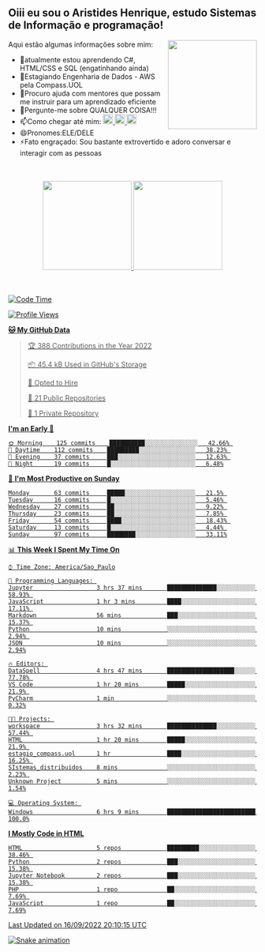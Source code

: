 ## Oiii eu sou o Aristides Henrique, estudo Sistemas de Informação e programação!

<div >
Aqui estão algumas informações sobre mim:<img align="right" height="180em" src="https://user-images.githubusercontent.com/97318481/177042589-45d62122-82a9-4a32-b3a7-87b322825b2f.png">
</div>

- 🌱atualmente estou aprendendo C#, HTML/CSS e SQL (engatinhando ainda)
- 👯Estagiando Engenharia de Dados - AWS pela Compass.UOL
- 🤔Procuro ajuda com mentores que possam me instruir para um aprendizado eficiente
- 💬Pergunte-me sobre QUALQUER COISA!!!
- 📫Como chegar até mim:
  <a href="https://www.instagram.com/aryhenry/" target="_blank">
  <img src="https://img.shields.io/badge/-Instagram-%23E4405F?style=for-the-badge&logo=instagram&logoColor=black" height="20px">
  </a>
  <a href="https://www.linkedin.com/in/aristides-henrique/" target="_blank">
  <img src="https://img.shields.io/badge/-LinkedIn-%230077B5?style=for-the-badge&logo=linkedin&logoColor=black" height="20px">
  </a> 
  <a href="mailto:arihenriqueuna@gmail.com">
  <img src="https://img.shields.io/badge/-Gmail-%23333?style=for-the-badge&logo=gmail&logoColor=white" height="20px">
  </a>
- 😄Pronomes:ELE/DELE
- ⚡Fato engraçado: Sou bastante extrovertido e adoro conversar e interagir com as pessoas
<br/>
<br/>
<div align="center">
  <a href="https://github.com/arihenrique">
  <img height="180em" src="https://github-readme-stats.vercel.app/api?username=arihenrique&show_icons=true&theme=dracula&include_all_commits=true&count_private=true"/>
  <img height="180em" src="https://github-readme-stats.vercel.app/api/top-langs/?username=arihenrique&layout=compact&langs_count=7&theme=dracula"/>
</div><br/><br/>

<!--START_SECTION:waka-->
![Code Time](http://img.shields.io/badge/Code%20Time-97%20hrs%2020%20mins-blue)

![Profile Views](http://img.shields.io/badge/Profile%20Views-44-blue)

**🐱 My GitHub Data** 

> 🏆 388 Contributions in the Year 2022
 > 
> 📦 45.4 kB Used in GitHub's Storage 
 > 
> 💼 Opted to Hire
 > 
> 📜 21 Public Repositories 
 > 
> 🔑 1 Private Repository 
 > 
**I'm an Early 🐤** 

```text
🌞 Morning    125 commits    ██████████░░░░░░░░░░░░░░░   42.66% 
🌇 Daytime    112 commits    █████████░░░░░░░░░░░░░░░░   38.23% 
🌃 Evening    37 commits     ███░░░░░░░░░░░░░░░░░░░░░░   12.63% 
🌙 Night      19 commits     █░░░░░░░░░░░░░░░░░░░░░░░░   6.48%

```
📅 **I'm Most Productive on Sunday** 

```text
Monday       63 commits     █████░░░░░░░░░░░░░░░░░░░░   21.5% 
Tuesday      16 commits     █░░░░░░░░░░░░░░░░░░░░░░░░   5.46% 
Wednesday    27 commits     ██░░░░░░░░░░░░░░░░░░░░░░░   9.22% 
Thursday     23 commits     ██░░░░░░░░░░░░░░░░░░░░░░░   7.85% 
Friday       54 commits     ████░░░░░░░░░░░░░░░░░░░░░   18.43% 
Saturday     13 commits     █░░░░░░░░░░░░░░░░░░░░░░░░   4.44% 
Sunday       97 commits     ████████░░░░░░░░░░░░░░░░░   33.11%

```


📊 **This Week I Spent My Time On** 

```text
⌚︎ Time Zone: America/Sao_Paulo

💬 Programming Languages: 
Jupyter                  3 hrs 37 mins       ██████████████░░░░░░░░░░░   58.93% 
JavaScript               1 hr 3 mins         ████░░░░░░░░░░░░░░░░░░░░░   17.11% 
Markdown                 56 mins             ███░░░░░░░░░░░░░░░░░░░░░░   15.37% 
Python                   10 mins             ░░░░░░░░░░░░░░░░░░░░░░░░░   2.94% 
JSON                     10 mins             ░░░░░░░░░░░░░░░░░░░░░░░░░   2.94%

🔥 Editors: 
DataSpell                4 hrs 47 mins       ███████████████████░░░░░░   77.78% 
VS Code                  1 hr 20 mins        █████░░░░░░░░░░░░░░░░░░░░   21.9% 
PyCharm                  1 min               ░░░░░░░░░░░░░░░░░░░░░░░░░   0.32%

🐱‍💻 Projects: 
workspace                3 hrs 32 mins       ██████████████░░░░░░░░░░░   57.44% 
HTML                     1 hr 20 mins        █████░░░░░░░░░░░░░░░░░░░░   21.9% 
estagio_compass.uol      1 hr                ████░░░░░░░░░░░░░░░░░░░░░   16.25% 
SIstemas_distribuidos    8 mins              ░░░░░░░░░░░░░░░░░░░░░░░░░   2.23% 
Unknown Project          5 mins              ░░░░░░░░░░░░░░░░░░░░░░░░░   1.54%

💻 Operating System: 
Windows                  6 hrs 9 mins        █████████████████████████   100.0%

```

**I Mostly Code in HTML** 

```text
HTML                     5 repos             █████████░░░░░░░░░░░░░░░░   38.46% 
Python                   2 repos             ███░░░░░░░░░░░░░░░░░░░░░░   15.38% 
Jupyter Notebook         2 repos             ███░░░░░░░░░░░░░░░░░░░░░░   15.38% 
PHP                      1 repo              ██░░░░░░░░░░░░░░░░░░░░░░░   7.69% 
JavaScript               1 repo              ██░░░░░░░░░░░░░░░░░░░░░░░   7.69%

```



 Last Updated on 16/09/2022 20:10:15 UTC
<!--END_SECTION:waka-->

![Snake animation](https://github.com/arihenrique/arihenrique/blob/output/github-contribution-grid-snake.svg)
